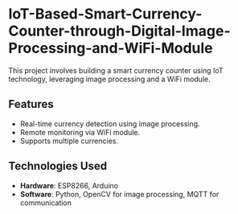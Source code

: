 # IoT-Based-Smart-Currency-Counter-through-Digital-Image-Processing-and-WiFi-Module

This project involves building a smart currency counter using IoT technology, leveraging image processing and a WiFi module.

## Features
- Real-time currency detection using image processing.
- Remote monitoring via WiFi module.
- Supports multiple currencies.

## Technologies Used
- **Hardware**: ESP8266, Arduino
- **Software**: Python, OpenCV for image processing, MQTT for communication
